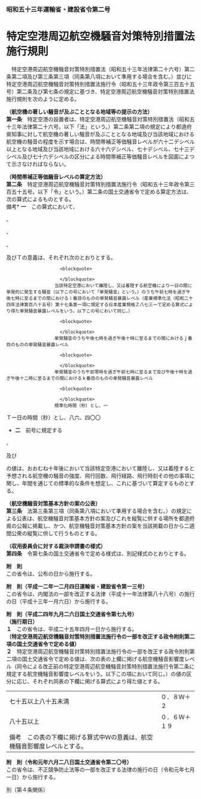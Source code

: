 ### 昭和五十三年運輸省・建設省令第二号  
# 特定空港周辺航空機騒音対策特別措置法施行規則  
　特定空港周辺航空機騒音対策特別措置法（昭和五十三年法律第二十六号）第二条第二項及び第三条第三項（同条第八項において準用する場合を含む。）並びに特定空港周辺航空機騒音対策特別措置法施行令（昭和五十三年政令第三百五十五号）第二条及び第七条の規定に基づき、特定空港周辺航空機騒音対策特別措置法施行規則を次のように定める。  
  
**（航空機の著しい騒音が及ぶこととなる地域等の提示の方法）**  
**第一条**　特定空港の設置者は、特定空港周辺航空機騒音対策特別措置法（昭和五十三年法律第二十六号。以下「法」という。）第二条第二項の規定により都道府県知事に対して航空機の著しい騒音が及ぶこととなる地域及び当該地域における航空機の騒音の程度を示す場合は、時間帯補正等価騒音レベルが六十二デシベル以上となる地域及び当該地域における六十六デシベル、七十デシベル、七十三デシベル及び七十六デシベルの区分による時間帯補正等価騒音レベルを図面によつて示さなければならない。  
  
**（時間帯補正等価騒音レベルの算定方法）**  
**第二条**　特定空港周辺航空機騒音対策特別措置法施行令（昭和五十三年政令第三百五十五号。以下「令」という。）第二条の国土交通省令で定める算定方法は、次の算式によるものとする。  
備考* **一**　この算式において、<blockquote>

</blockquote>、<blockquote>

</blockquote>、<blockquote>

</blockquote>、<blockquote>

</blockquote>及びＴの意義は、それぞれ次のとおりとする。  

                        <blockquote>
                          
                        </blockquote>
                      当該特定空港において離陸し、又は着陸する航空機により一日の間に単発的に発生する騒音（以下この号において「単発騒音」という。）のうち午前七時を過ぎ午後七時に至るまでの間におけるｉ番目のものの単発騒音暴露レベル（産業標準化法（昭和二十四年法律第百八十五号）第十七条第一項に規定する日本産業規格Ｚ八七三一で定める算式により得た単発騒音暴露レベルをいう。以下この号において同じ。）  

                        <blockquote>
                          
                        </blockquote>
                      単発騒音のうち午後七時を過ぎ午後十時に至るまでの間におけるｊ番目のものの単発騒音暴露レベル  

                        <blockquote>
                          
                        </blockquote>
                      単発騒音のうち午前零時を過ぎ午前七時に至るまで及び午後十時を過ぎ午後十二時に至るまでの間におけるｋ番目のものの単発騒音暴露レベル  

                        <blockquote>
                          
                        </blockquote>
                      規準化時間（秒）とし、一  
Ｔ一日の時間（秒）とし、八六、四〇〇  
* **二**　前号に規定する<blockquote>

</blockquote>、<blockquote>

</blockquote>及び<blockquote>

</blockquote>の値は、おおむね十年後において当該特定空港において離陸し、又は着陸すると予想される航空機の騒音の強度、飛行回数、飛行経路、飛行時刻その他の事項に関し、年間を通じての標準的な条件を想定し、これに基づいて算定するものとする。  
  
  
**（航空機騒音対策基本方針の案の公表）**  
**第三条**　法第三条第三項（同条第八項において準用する場合を含む。）の規定による公表は、航空機騒音対策基本方針の案及びこれを縦覧に供する場所を都道府県の公報に掲載し、かつ、航空機騒音対策基本方針の案を当該掲載の日から二週間公衆の縦覧に供して行うものとする。  
  
**（収用委員会に対する裁決申請書の様式）**  
**第四条**　令第七条の国土交通省令で定める様式は、別記様式のとおりとする。  
  
**附　則**  
この省令は、公布の日から施行する。  
  
**附　則（平成一二年一二月四日運輸省・建設省令第一三号）**  
この省令は、内閣法の一部を改正する法律（平成十一年法律第八十八号）の施行の日（平成十三年一月六日）から施行する。  
  
**附　則（平成二四年九月二六日国土交通省令第七九号）**  
**（施行期日）**  
**１**　この省令は、平成二十五年四月一日から施行する。  
**（特定空港周辺航空機騒音対策特別措置法施行令の一部を改正する政令附則第二項の国土交通省令で定める値）**  
**２**　特定空港周辺航空機騒音対策特別措置法施行令の一部を改正する政令附則第二項の国土交通省令で定める値は、次の表の上欄に掲げる航空機騒音影響度レベル（同令による改正前の特定空港周辺航空機騒音対策特別措置法施行令第二条に規定する航空機騒音影響度レベルをいう。以下この項において同じ。）の値の区分に応じ、それぞれ同表の下欄に掲げる算式により得た値とする。  

|||  
| --- | --- |  
|七十五以上八十五未満|０．８Ｗ＋２|  
|八十五以上|０．６Ｗ＋１９|  
|備考　この表の下欄に掲げる算式中Ｗの意義は、航空機騒音影響度レベルとする。|  
  
**附　則（令和元年六月二八日国土交通省令第二〇号）**  
この省令は、不正競争防止法等の一部を改正する法律の施行の日（令和元年七月一日）から施行する。  
  
別（第４条関係）  

          
        